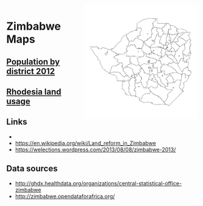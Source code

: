 <img src="https://raw.githubusercontent.com/dmnfarrell/zimgeo/master/images/zim_districts.png" width=300px align="right">

# Zimbabwe Maps

## [Population by district 2012](pop_2012.html)
## [Rhodesia land usage](land_use.html)

## Links

* 
* https://en.wikipedia.org/wiki/Land_reform_in_Zimbabwe
* https://welections.wordpress.com/2013/08/08/zimbabwe-2013/

## Data sources

* http://ghdx.healthdata.org/organizations/central-statistical-office-zimbabwe
* http://zimbabwe.opendataforafrica.org/